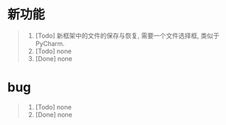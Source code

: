 # 新功能
> 1. [Todo] 新框架中的文件的保存与恢复, 需要一个文件选择框, 类似于PyCharm.
> 2. [Todo] none
> 3. [Done] none

# bug
> 1. [Todo] none
> 2. [Done] none

